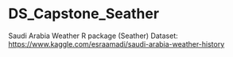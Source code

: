 # DS_Capstone_Seather
Saudi Arabia Weather R package (Seather)
Dataset: https://www.kaggle.com/esraamadi/saudi-arabia-weather-history
